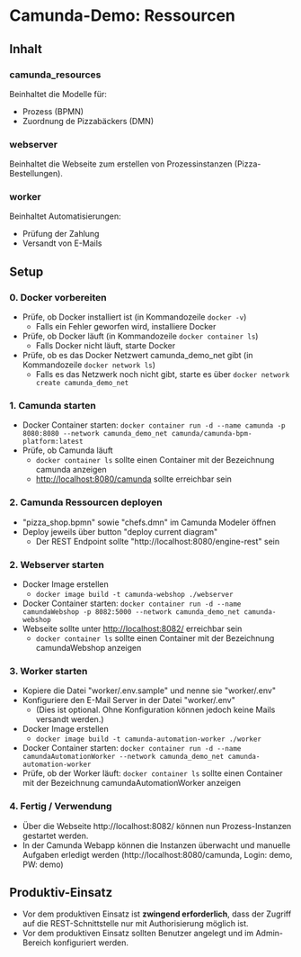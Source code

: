 # Camunda-Demo: Ressourcen

## Inhalt
### camunda_resources
Beinhaltet die Modelle für:
- Prozess (BPMN)
- Zuordnung de Pizzabäckers (DMN)

### webserver
Beinhaltet die Webseite zum erstellen von Prozessinstanzen (Pizza-Bestellungen).

### worker
Beinhaltet Automatisierungen:
- Prüfung der Zahlung
- Versandt von E-Mails

## Setup

### 0. Docker vorbereiten
- Prüfe, ob Docker installiert ist (in Kommandozeile `docker -v`)
  - Falls ein Fehler geworfen wird, installiere Docker
- Prüfe, ob Docker läuft (in Kommandozeile `docker container ls`)
  - Falls Docker nicht läuft, starte Docker
- Prüfe, ob es das Docker Netzwert camunda_demo_net gibt (in Kommandozeile `docker network ls`)
  - Falls es das Netzwerk noch nicht gibt, starte es über `docker network create camunda_demo_net`

### 1. Camunda starten
- Docker Container starten: `docker container run -d --name camunda -p 8080:8080 --network camunda_demo_net camunda/camunda-bpm-platform:latest`
- Prüfe, ob Camunda läuft
  - `docker container ls` sollte einen Container mit der Bezeichnung camunda anzeigen
  - [http://localhost:8080/camunda](http://localhost:8080/camunda) sollte erreichbar sein

### 2. Camunda Ressourcen deployen
- "pizza_shop.bpmn" sowie "chefs.dmn" im Camunda Modeler öffnen
- Deploy jeweils über button "deploy current diagram"
  - Der REST Endpoint sollte "http://localhost:8080/engine-rest" sein

### 2. Webserver starten
- Docker Image erstellen
  - `docker image build -t camunda-webshop ./webserver`
- Docker Container starten: `docker container run -d --name camundaWebshop -p 8082:5000 --network camunda_demo_net camunda-webshop`
- Webseite sollte unter [http://localhost:8082/](http://localhost:8082/) erreichbar sein
  - `docker container ls` sollte einen Container mit der Bezeichnung camundaWebshop anzeigen

### 3. Worker starten
- Kopiere die Datei "worker/.env.sample" und nenne sie "worker/.env"
- Konfiguriere den E-Mail Server in der Datei "worker/.env"
  - (Dies ist optional. Ohne Konfiguration können jedoch keine Mails versandt werden.)
- Docker Image erstellen
  - `docker image build -t camunda-automation-worker ./worker`
- Docker Container starten: `docker container run -d --name camundaAutomationWorker --network camunda_demo_net camunda-automation-worker`
- Prüfe, ob der Worker läuft: `docker container ls` sollte einen Container mit der Bezeichnung camundaAutomationWorker anzeigen

### 4. Fertig / Verwendung
- Über die Webseite http://localhost:8082/ können nun Prozess-Instanzen gestartet werden.
- In der Camunda Webapp können die Instanzen überwacht und manuelle Aufgaben erledigt werden (http://localhost:8080/camunda, Login: demo, PW: demo)

## Produktiv-Einsatz
- Vor dem produktiven Einsatz ist **zwingend erforderlich**, dass der Zugriff auf die REST-Schnittstelle nur mit Authorisierung möglich ist.
- Vor dem produktiven Einsatz sollten Benutzer angelegt und im Admin-Bereich konfiguriert werden.
